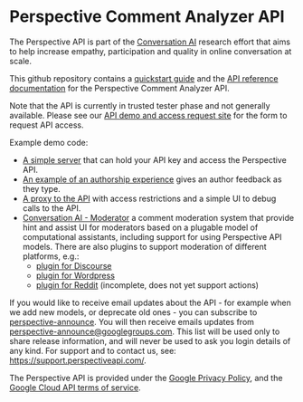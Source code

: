 # Perspective Comment Analyzer API

The Perspective API is part of the
[Conversation AI](https://conversationai.github.io) research effort that
aims to help increase empathy, participation and quality in online
conversation at scale.

This github repository contains a [quickstart guide](quickstart.md) and the [API
reference documentation](api_reference.md) for the Perspective Comment Analyzer
API.

Note that the API is currently in trusted tester phase and not generally
available. Please see our [API demo and access request site](https://www.perspectiveapi.com/) for the
form to request API access.

Example demo code:

 * [A simple server](https://github.com/conversationai/perspectiveapi-simple-server)
   that can hold your API key and access the Perspective API.
 * [An example of an authorship
   experience](https://github.com/conversationai/perspectiveapi-authorship-demo)
   gives an author feedback as they type.
 * [A proxy to the API](https://github.com/conversationai/perspectiveapi-proxy)
   with access restrictions and a simple UI to debug calls to the API. 
 * [Conversation AI - Moderator](https://github.com/conversationai/conversationai-moderator) 
   a comment moderation system that provide hint and assist UI for moderators based 
   on a plugable model of computational assistants, including support for using 
   Perspective API models. There are also plugins to support moderation of different platforms, e.g.:
   * [plugin for Discourse](https://github.com/conversationai/conversationai-moderator-discourse)
   * [plugin for Wordpress](https://github.com/conversationai/conversationai-moderator-wordpress)
   * [plugin for Reddit](https://github.com/conversationai/conversationai-moderator-reddit)
     (incomplete, does not yet support actions)

If you would like to receive email updates about the API - for example when we
add new models, or deprecate old ones - you can subscribe to
[perspective-announce](https://groups.google.com/forum/#!forum/perspective-announce/join). You will
then receive emails updates from perspective-announce@googlegroups.com.
This list will be used only to share release information, and will never be
used to ask you login details of any kind. For support and to contact us, see: https://support.perspectiveapi.com/. 

The Perspective API is provided under the [Google Privacy Policy](https://www.google.com/intl/en/policies/privacy/), and the [Google Cloud API terms of service](https://www.google.com/intl/en/policies/terms/).
